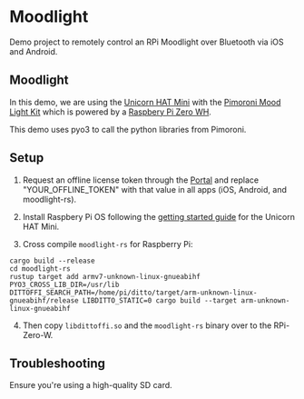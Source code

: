 # Moodlight

Demo project to remotely control an RPi Moodlight over Bluetooth via iOS and Android.

## Moodlight

In this demo, we are using the [Unicorn HAT Mini](https://learn.pimoroni.com/article/getting-started-with-unicorn-hat-mini) with the [Pimoroni Mood Light Kit](https://shop.pimoroni.com/products/mood-light-pi-zero-w-project-kit?variant=38477389450) which is powered by a [Raspbery Pi Zero WH](https://shop.pimoroni.com/products/raspberry-pi-zero-w?variant=39458414264403).

This demo uses pyo3 to call the python libraries from Pimoroni.

## Setup

1. Request an offline license token through the [Portal](https://portal.ditto.live) and replace "YOUR_OFFLINE_TOKEN" with that value in all apps (iOS, Android, and moodlight-rs).

2. Install Raspbery Pi OS following the [getting started guide](https://learn.pimoroni.com/article/getting-started-with-unicorn-hat-mini) for the Unicorn HAT Mini.

3. Cross compile `moodlight-rs` for Raspberry Pi:

```
cargo build --release
cd moodlight-rs
rustup target add armv7-unknown-linux-gnueabihf
PYO3_CROSS_LIB_DIR=/usr/lib DITTOFFI_SEARCH_PATH=/home/pi/ditto/target/arm-unknown-linux-gnueabihf/release LIBDITTO_STATIC=0 cargo build --target arm-unknown-linux-gnueabihf
```

4. Then copy `libdittoffi.so` and the `moodlight-rs` binary over to the RPi-Zero-W.


## Troubleshooting

Ensure you're using a high-quality SD card.
